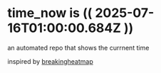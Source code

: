 # time_now is (( 2025-07-16T01:00:00.684Z ))

an automated repo that shows the currnent time

inspired by [breakingheatmap](https://github.com/breakingheatmap/breakingheatmap)